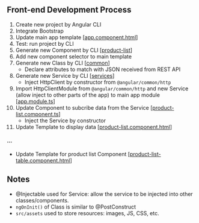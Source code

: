 ## Front-end Development Process
1. Create new project by Angular CLI
2. Integrate Bootstrap
3. Update main app template 
[[app.component.html]()]
4. Test: run project by CLI
5. Generate new Component by CLI 
[[product-list]()]
6. Add new component selector to main template
7. Generate new Class by CLI 
[[common]()]
   - Declare attributes to match with JSON received from REST API 
8. Generate new Service by CLI 
[[services]()]
   - Inject HttpClient by constructor from ```@angular/common/http``` 
9. Import HttpClientModule from ```@angular/common/http``` and new Service (allow inject to other parts of the app) to main app module 
[[app.module.ts]()]
10. Update Component to subcribe data from the Service 
[[product-list.component.ts]()]
    - Inject the Service by constructor
11. Update Template to display data 
[[product-list.component.html]()]

#### ...
- Update Template for product list Component 
[[product-list-table.component.html]()]

## Notes
- @Injectable used for Service: allow the service to be injected into other classes/components.
- ```ngOnInit()``` of Class is similar to @PostConstruct
- ```src/assets``` used to store resources: images, JS, CSS, etc.







